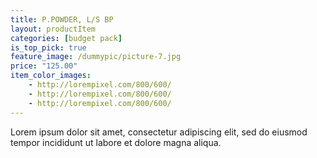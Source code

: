 ```yaml
---
title: P.POWDER, L/S BP
layout: productItem
categories: [budget pack]
is_top_pick: true
feature_image: /dummypic/picture-7.jpg
price: "125.00"
item_color_images:
    - http://lorempixel.com/800/600/
    - http://lorempixel.com/800/600/
    - http://lorempixel.com/800/600/
---
```


Lorem ipsum dolor sit amet, consectetur adipiscing elit, sed do eiusmod tempor incididunt ut labore et dolore magna aliqua.
